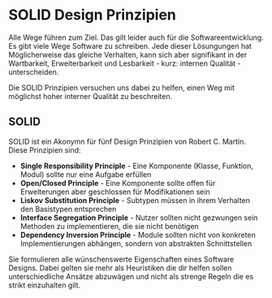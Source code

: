 # SOLID Design Prinzipien

Alle Wege führen zum Ziel. Das gilt leider auch für die Softwareentwicklung. Es gibt viele Wege Software zu schreiben. Jede dieser Lösungungen hat Möglicherweise das gleiche Verhalten, kann sich aber signifikant in der Wartbarkeit, Erweiterbarkeit und Lesbarkeit - kurz: internen Qualität - unterscheiden.

Die SOLID Prinzipien versuchen uns dabei zu helfen, einen Weg mit möglichst hoher interner Qualität zu beschreiten.

## SOLID

SOLID ist ein Akonymn für fünf Design Prinzipien von Robert C. Martin. Diese Prinzipien sind:

- **Single Responsibility Principle** - Eine Komponente (Klasse, Funktion, Modul) sollte nur eine Aufgabe erfüllen
- **Open/Closed Principle** - Eine Komponente sollte offen für Erweiterungen aber geschlossen für Modifikationen sein
- **Liskov Substitution Principle** - Subtypen müssen in ihrem Verhalten den Basistypen entsprechen
- **Interface Segregation Principle** - Nutzer sollten nicht gezwungen sein Methoden zu implementieren, die sie nicht benötigen
- **Dependency Inversion Principle** - Module sollten nicht von konkreten Implementierungen abhängen, sondern von abstrakten Schnittstellen

Sie formulieren alle wünschenswerte Eigenschaften eines Software Designs. Dabei gelten sie mehr als Heuristiken die dir helfen sollen unterschiedliche Ansätze abzuwägen und nicht als strenge Regeln die es strikt einzuhalten gilt.
